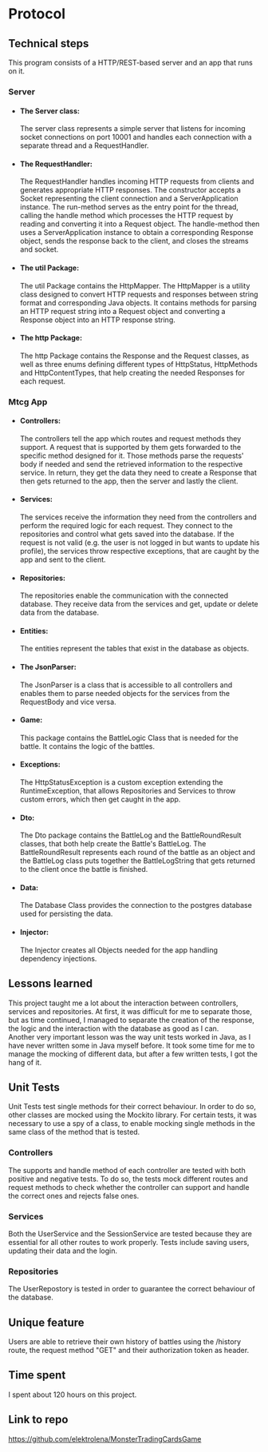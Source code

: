 # Protocol
## Technical steps
This program consists of a HTTP/REST-based server and an app that runs on it.
### Server

   * #### The Server class:  
     The server class represents a simple server that listens for incoming socket connections on port 10001 and handles each connection with a separate thread and a RequestHandler.

   * #### The RequestHandler:  
     The RequestHandler handles incoming HTTP requests from clients and generates appropriate HTTP responses.
     The constructor accepts a Socket representing the client connection and a ServerApplication instance. The run-method serves as the entry point for the thread, calling the handle method which processes the HTTP request by reading and converting it into a Request object. The handle-method then uses a ServerApplication instance to obtain a corresponding Response object, sends the response back to the client, and closes the streams and socket.

   * #### The util Package:  
     The util Package contains the HttpMapper. The HttpMapper is a utility class designed to convert HTTP requests and responses between string format and corresponding Java objects. It contains methods for parsing an HTTP request string into a Request object and converting a Response object into an HTTP response string.

   * #### The http Package:
     The http Package contains the Response and the Request classes, as well as three enums defining different types of HttpStatus, HttpMethods and HttpContentTypes, that help creating the needed Responses for each request.

### Mtcg App

   * #### Controllers:  
     The controllers tell the app which routes and request methods they support. A request that is supported by them gets forwarded to the specific method designed for it. Those methods parse the requests' body if needed and send the retrieved information to the respective service.
     In return, they get the data they need to create a Response that then gets returned to the app, then the server and lastly the client.

   * #### Services:
     The services receive the information they need from the controllers and perform the required logic for each request.
     They connect to the repositories and control what gets saved into the database.
     If the request is not valid (e.g. the user is not logged in but wants to update his profile), the services throw respective exceptions, that are caught by the app and sent to the client.

   * #### Repositories:  
     The repositories enable the communication with the connected database.
     They receive data from the services and get, update or delete data from the database.

   * #### Entities:  
     The entities represent the tables that exist in the database as objects.

   * #### The JsonParser:  
     The JsonParser is a class that is accessible to all controllers and enables them to parse needed objects for the services from the RequestBody and vice versa.

   * #### Game:  
     This package contains the BattleLogic Class that is needed for the battle. It contains the logic of the battles.

   * #### Exceptions:  
     The HttpStatusException is a custom exception extending the RuntimeException, that allows Repositories and Services to throw custom errors, which then get caught in the app.

   * #### Dto:  
     The Dto package contains the BattleLog and the BattleRoundResult classes, that both help create the Battle's BattleLog. The BattleRoundResult represents each round of the battle as an object and the BattleLog class puts together the BattleLogString that gets returned to the client once the battle is finished.

   * #### Data:  
     The Database Class provides the connection to the postgres database used for persisting the data.

   * #### Injector:
     The Injector creates all Objects needed for the app handling dependency injections.

## Lessons learned  
This project taught me a lot about the interaction between controllers, services and repositories.
At first, it was difficult for me to separate those, but as time continued, I managed to separate the creation of the response, the logic and the interaction with the database as good as I can.  
Another very important lesson was the way unit tests worked in Java, as I have never written some in Java myself before.
It took some time for me to manage the mocking of different data, but after a few written tests, I got the hang of it.

## Unit Tests  
Unit Tests test single methods for their correct behaviour. In order to do so, other classes are mocked using the Mockito library.
For certain tests, it was necessary to use a spy of a class, to enable mocking single methods in the same class of the method that is tested.  
### Controllers  
  The supports and handle method of each controller are tested with both positive and negative tests. To do so, the tests mock different routes and request methods to check whether the controller can support and handle the correct ones and rejects false ones.
### Services  
  Both the UserService and the SessionService are tested because they are essential for all other routes to work properly.
  Tests include saving users, updating their data and the login.
### Repositories  
  The UserRepostory is tested in order to guarantee the correct behaviour of the database.

## Unique feature  
Users are able to retrieve their own history of battles using the /history route, the request method "GET" and their authorization token as header.

## Time spent  
I spent about 120 hours on this project.

## Link to repo  
https://github.com/elektrolena/MonsterTradingCardsGame

